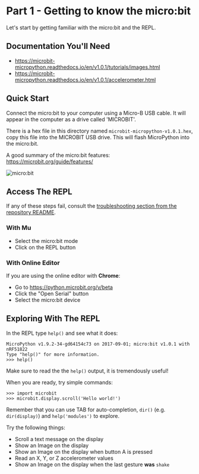 # Part 1 - Getting to know the micro:bit

Let's start by getting familiar with the micro:bit and the REPL.


## Documentation You'll Need

- https://microbit-micropython.readthedocs.io/en/v1.0.1/tutorials/images.html
- https://microbit-micropython.readthedocs.io/en/v1.0.1/accelerometer.html


## Quick Start

Connect the micro:bit to your computer using a Micro-B USB cable.
It will appear in the computer as a drive called 'MICROBIT'.

There is a hex file in this directory named `microbit-micropython-v1.0.1.hex`,
copy this file into the MICROBIT USB drive. This will flash MicroPython into
the micro:bit.

A good summary of the micro:bit features: https://microbit.org/guide/features/

![micro:bit](https://microbit.org/images/microbit-hardware-access.jpg)


## Access The REPL

If any of these steps fail, consult the [troubleshooting section from the
repository README](../../README.md#troubleshooting).

### With Mu

- Select the micro:bit mode
- Click on the REPL button

### With Online Editor

If you are using the online editor with **Chrome**:
- Go to https://python.microbit.org/v/beta
- Click the "Open Serial" button
- Select the micro:bit device


## Exploring With The REPL

In the REPL type `help()` and see what it does:

```
MicroPython v1.9.2-34-gd64154c73 on 2017-09-01; micro:bit v1.0.1 with nRF51822
Type "help()" for more information.
>>> help()
```

Make sure to read the the `help()` output, it is tremendously useful!

When you are ready, try simple commands:

```
>>> import microbit
>>> microbit.display.scroll('Hello world!')
```

Remember that you can use TAB for auto-completion, `dir()` (e.g. `dir(display)`)
and `help('modules')` to explore.

Try the following things:
- Scroll a text message on the display
- Show an Image on the display
- Show an Image on the display when button A is pressed
- Read an X, Y, or Z accelerometer values
- Show an Image on the display when the last gesture **was** `shake`
